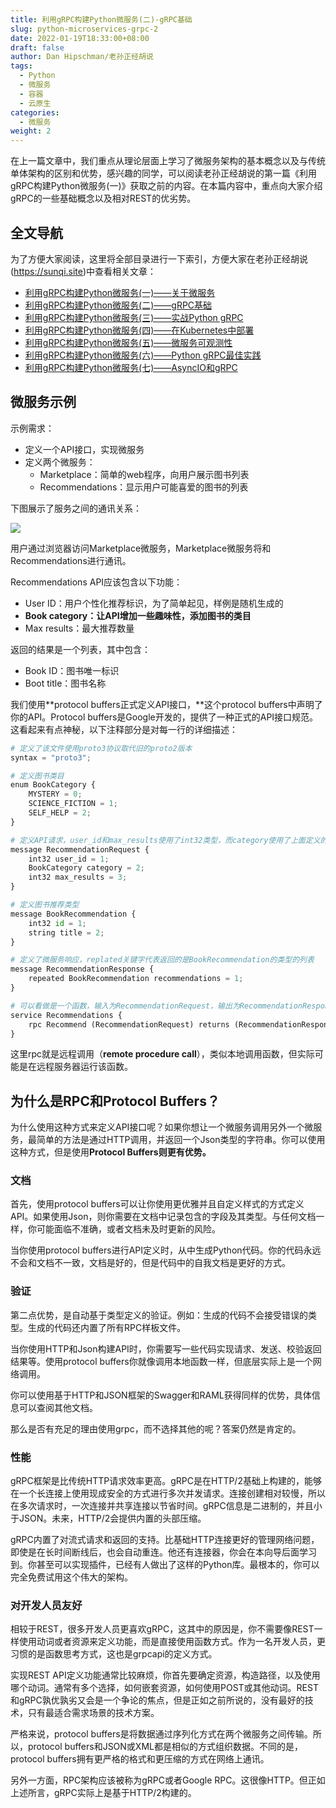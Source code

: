 ```yaml
---
title: 利用gRPC构建Python微服务(二)-gRPC基础
slug: python-microservices-grpc-2
date: 2022-01-19T18:33:00+08:00
draft: false
author: Dan Hipschman/老孙正经胡说
tags:
  - Python
  - 微服务
  - 容器
  - 云原生
categories:
  - 微服务
weight: 2
---
```


在上一篇文章中，我们重点从理论层面上学习了微服务架构的基本概念以及与传统单体架构的区别和优势，感兴趣的同学，可以阅读老孙正经胡说的第一篇《利用gRPC构建Python微服务(一)》获取之前的内容。在本篇内容中，重点向大家介绍gRPC的一些基础概念以及相对REST的优劣势。

<!-- more -->

## 全文导航

为了方便大家阅读，这里将全部目录进行一下索引，方便大家在老孙正经胡说(https://sunqi.site)中查看相关文章：

* [利用gRPC构建Python微服务(一)——关于微服务](/posts/python-microservices-grpc-1/)
* [利用gRPC构建Python微服务(二)——gRPC基础](/posts/python-microservices-grpc-2/)
* [利用gRPC构建Python微服务(三)——实战Python gRPC](/posts/python-microservices-grpc-3/)
* [利用gRPC构建Python微服务(四)——在Kubernetes中部署](/posts/python-microservices-grpc-4/)
* [利用gRPC构建Python微服务(五)——微服务可观测性](/posts/python-microservices-grpc-5/)
* [利用gRPC构建Python微服务(六)——Python gRPC最佳实践](/posts/python-microservices-grpc-6/)
* [利用gRPC构建Python微服务(七)——AsyncIO和gRPC](/posts/python-microservices-grpc-7/)

## 微服务示例

示例需求：

- 定义一个API接口，实现微服务
- 定义两个微服务：
    - Marketplace：简单的web程序，向用户展示图书列表
    - Recommendations：显示用户可能喜爱的图书的列表

下图展示了服务之间的通讯关系：

![](/images/python-microservices-grpc-1.png)

用户通过浏览器访问Marketplace微服务，Marketplace微服务将和Recommendations进行通讯。

Recommendations API应该包含以下功能：

- User ID：用户个性化推荐标识，为了简单起见，样例是随机生成的
- **Book category：让API增加一些趣味性，添加图书的类目**
- Max results：最大推荐数量

返回的结果是一个列表，其中包含：

- Book ID：图书唯一标识
- Boot title：图书名称

我们使用**protocol buffers正式定义API接口，**这个protocol buffers中声明了你的API。Protocol buffers是Google开发的，提供了一种正式的API接口规范。这看起来有点神秘，以下注释部分是对每一行的详细描述：

```python
# 定义了该文件使用proto3协议取代旧的proto2版本
syntax = "proto3";

# 定义图书类目
enum BookCategory {
    MYSTERY = 0;
    SCIENCE_FICTION = 1;
    SELF_HELP = 2;
}

# 定义API请求，user_id和max_results使用了int32类型，而category使用了上面定义的BookCategory类型，可以暂时忽略
message RecommendationRequest {
    int32 user_id = 1;
    BookCategory category = 2;
    int32 max_results = 3;
}

# 定义图书推荐类型
message BookRecommendation {
    int32 id = 1;
    string title = 2;
}

# 定义了微服务响应，replated关键字代表返回的是BookRecommendation的类型的列表
message RecommendationResponse {
    repeated BookRecommendation recommendations = 1;
}

# 可以看做是一个函数，输入为RecommendationRequest，输出为RecommendationResponse
service Recommendations {
    rpc Recommend (RecommendationRequest) returns (RecommendationResponse);
}
```

这里rpc就是远程调用（**remote procedure call**），类似本地调用函数，但实际可能是在远程服务器运行该函数。

## 为什么是RPC和**Protocol Buffers？**

为什么使用这种方式来定义API接口呢？如果你想让一个微服务调用另外一个微服务，最简单的方法是通过HTTP调用，并返回一个Json类型的字符串。你可以使用这种方式，但是使用**Protocol Buffers则更有优势。**

### 文档

首先，使用protocol buffers可以让你使用更优雅并且自定义样式的方式定义API。如果使用Json，则你需要在文档中记录包含的字段及其类型。与任何文档一样，你可能面临不准确，或者文档未及时更新的风险。

当你使用protocol buffers进行API定义时，从中生成Python代码。你的代码永远不会和文档不一致，文档是好的，但是代码中的自我文档是更好的方式。

### 验证

第二点优势，是自动基于类型定义的验证。例如：生成的代码不会接受错误的类型。生成的代码还内置了所有RPC样板文件。

当你使用HTTP和Json构建API时，你需要写一些代码实现请求、发送、校验返回结果等。使用protocol buffers你就像调用本地函数一样，但底层实际上是一个网络调用。

你可以使用基于HTTP和JSON框架的Swagger和RAML获得同样的优势，具体信息可以查阅其他文档。

那么是否有充足的理由使用grpc，而不选择其他的呢？答案仍然是肯定的。

### 性能

gRPC框架是比传统HTTP请求效率更高。gRPC是在HTTP/2基础上构建的，能够在一个长连接上使用现成安全的方式进行多次并发请求。连接创建相对较慢，所以在多次请求时，一次连接并共享连接以节省时间。gRPC信息是二进制的，并且小于JSON。未来，HTTP/2会提供内置的头部压缩。

gRPC内置了对流式请求和返回的支持。比基础HTTP连接更好的管理网络问题，即使是在长时间断线后，也会自动重连。他还有连接器，你会在本向导后面学习到。你甚至可以实现插件，已经有人做出了这样的Python库。最根本的，你可以完全免费试用这个伟大的架构。

### 对开发人员友好

相较于REST，很多开发人员更喜欢gRPC，这其中的原因是，你不需要像REST一样使用动词或者资源来定义功能，而是直接使用函数方式。作为一名开发人员，更习惯的是函数思考方式，这也是grpcapi的定义方式。

实现REST API定义功能通常比较麻烦，你首先要确定资源，构造路径，以及使用哪个动词。通常有多个选择，如何嵌套资源，如何使用POST或其他动词。REST和gRPC孰优孰劣又会是一个争论的焦点，但是正如之前所说的，没有最好的技术，只有最适合需求场景的技术方案。

严格来说，protocol buffers是将数据通过序列化方式在两个微服务之间传输。所以，protocol buffers和JSON或XML都是相似的方式组织数据。不同的是，protocol buffers拥有更严格的格式和更压缩的方式在网络上通讯。

另外一方面，RPC架构应该被称为gRPC或者Google RPC。这很像HTTP。但正如上述所言，gRPC实际上是基于HTTP/2构建的。